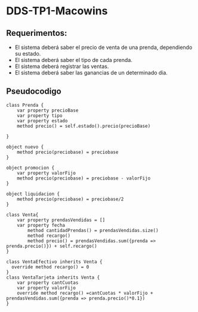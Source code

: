 # DDS-TP1-Macowins

## Requerimentos:
- El sistema deberá saber el precio de venta de una prenda, dependiendo su estado.
- El sistema deberá saber el tipo de cada prenda.
- El sistema deberá registrar las ventas.
- El sistema deberá saber las ganancias de un determinado dia.


## Pseudocodigo

    class Prenda {
        var property precioBase
        var property tipo
        var property estado
        method precio() = self.estado().precio(precioBase)

    }

    object nuevo {
        method precio(preciobase) = preciobase
    }

    object promocion {
        var property valorFijo
        method precio(preciobase) = preciobase - valorFijo
    }

    object liquidacion {
        method precio(preciobase) = preciobase/2
    }

    class Venta{
        var property prendasVendidas = []
        var property fecha
            method cantidadPrendas() = prendasVendidas.size()
            method recargo()
            method precio() = prendasVendidas.sum({prenda => prenda.precio()}) + self.recargo()
    }

    class VentaEfectivo inherits Venta {
      override method recargo() = 0
    }
    class VentaTarjeta inherits Venta {
        var property cantCuotas
        var property valorFijo 
        override method recargo() =cantCuotas * valorFijo + prendasVendidas.sum({prenda => prenda.precio()*0.1})
    }
